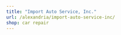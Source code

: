 ```yaml
---
title: "Import Auto Service, Inc."
url: /alexandria/import-auto-service-inc/
shop: car repair
---
```

